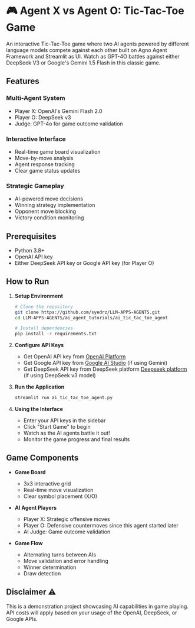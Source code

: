 # 🎮 Agent X vs Agent O: Tic-Tac-Toe Game

An interactive Tic-Tac-Toe game where two AI agents powered by different language models compete against each other built on Agno Agent Framework and Streamlit as UI. Watch as GPT-4O battles against either DeepSeek V3 or Google's Gemini 1.5 Flash in this classic game.

## Features

### Multi-Agent System
- Player X: OpenAI's Gemini Flash 2.0
- Player O: DeepSeek v3
- Judge: GPT-4o for game outcome validation

### Interactive Interface
- Real-time game board visualization
- Move-by-move analysis
- Agent response tracking
- Clear game status updates

### Strategic Gameplay
- AI-powered move decisions
- Winning strategy implementation
- Opponent move blocking
- Victory condition monitoring

## Prerequisites 
- Python 3.8+
- OpenAI API key
- Either DeepSeek API key or Google API key (for Player O)

## How to Run 

1. **Setup Environment**
   ```bash
   # Clone the repository
   git clone https://github.com/syedrz/LLM-APPS-AGENTS.git
   cd LLM-APPS-AGENTS/ai_agent_tutorials/ai_tic_tac_toe_agent

   # Install dependencies
   pip install -r requirements.txt
   ```

2. **Configure API Keys**
   - Get OpenAI API key from [OpenAI Platform](https://platform.openai.com)
   - Get Google API key from [Google AI Studio](https://aistudio.google.com) (if using Gemini)
   - Get DeepSeek API key from DeepSeek platform [Deepseek platform](https://www.deepseek.com) (if using DeepSeek v3 model)

4. **Run the Application**
   ```bash
   streamlit run ai_tic_tac_toe_agent.py
   ```

5. **Using the Interface**
   - Enter your API keys in the sidebar
   - Click "Start Game" to begin
   - Watch as the AI agents battle it out!
   - Monitor the game progress and final results

## Game Components

- **Game Board**
  - 3x3 interactive grid
  - Real-time move visualization
  - Clear symbol placement (X/O)

- **AI Agent Players**
  - Player X: Strategic offensive moves
  - Player O: Defensive countermoves since this agent started later
  - AI Judge: Game outcome validation

- **Game Flow**
  - Alternating turns between AIs
  - Move validation and error handling
  - Winner determination
  - Draw detection

## Disclaimer ⚠️

This is a demonstration project showcasing AI capabilities in game playing. API costs will apply based on your usage of the OpenAI, DeepSeek, or Google APIs.

